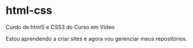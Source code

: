 # html-css
 Curdo de html5 e CSS3 do Curso em Vídeo

 Estou aprendendo a criar sites e agora vou gerenciar meus repositórios.
